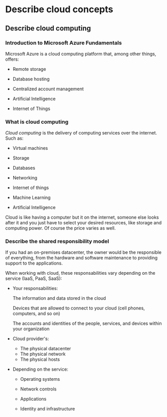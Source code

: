 # Describe cloud concepts

## Describe cloud computing

### Introduction to Microsoft Azure Fundamentals

Microsoft Azure is a cloud computing platform that, among other things, offers:

- Remote storage

- Database hosting

- Centralized account management

- Artificial Intelligence

- Internet of Things

### What is cloud computing

*Cloud computing* is the delivery of computing services over the internet. Such as:

- Virtual machines

- Storage 

- Databases 

- Networking

- Internet of things 

- Machine Learning 

- Artificial Intelligence

Cloud is like having a computer but it on the internet, someone else looks after it and you just have to select your desired resources, like storage and computing power. Of course the price varies as well.

### Describe the shared responsibility model

If you had an on-premises datacenter, the owner would be the responsible of everything, from the hardware and software maintenance to providing support to the applications.

When working with cloud, these responsabilities vary depending on the service (IaaS, PaaS, SaaS):

- Your responsabilities:

    The information and data stored in the cloud

    Devices that are allowed to connect to your cloud (cell phones, computers, and so on)
    
    The accounts and identities of the people, services, and devices within your organization

- Cloud provider's:

    - The physical datacenter
    - The physical network
    - The physical hosts

- Depending on the service:

    - Operating systems

    - Network controls

    - Applications

    - Identity and infrastructure